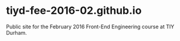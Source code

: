 # tiyd-fee-2016-02.github.io
Public site for the February 2016 Front-End Engineering course at TIY Durham.
